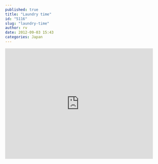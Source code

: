 ```yaml
---
published: true
title: "Laundry time"
id: "5116"
slug: "laundry-time"
author: rv
date: 2012-09-03 15:43
categories: Japan
---
```

<iframe width="480" height="360" src="https://www.youtube.com/embed/jGDBvWTHP9M" frameborder="0" allowfullscreen></iframe>